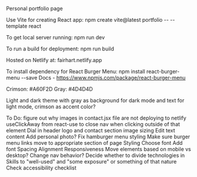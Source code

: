 Personal portfolio page

Use Vite for creating React app:
npm create vite@latest portfolio -- --template react

To get local server running:
npm run dev

To run a build for deployment:
npm run build

Hosted on Netlify at:
fairhart.netlify.app

To install dependency for React Burger Menu:
npm install react-burger-menu --save
Docs - https://www.npmjs.com/package/react-burger-menu

Crimson: #A60F2D
Gray: #4D4D4D

Light and dark theme with gray as background for dark mode and text for light mode, crimson as accent color?

To Do:
figure out why images in contact.jsx file are not deploying to netlify
useClickAway from react-use to close nav when clicking outside of that element
Dial in header logo and contact section image sizing
Edit text content
Add personal photo?
Fix hamburger menu styling
Make sure burger menu links move to appropriate section of page
Styling
  Choose font
  Add font
  Spacing
  Alignment
Responsiveness
  Move elements based on mobile vs desktop?
  Change nav behavior?
Decide whether to divide technologies in Skills to "well-used" and "some exposure" or something of that nature
Check accessibility checklist